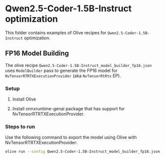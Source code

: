 # Qwen2.5-Coder-1.5B-Instruct optimization

This folder contains examples of Olive recipes for `Qwen2.5-Coder-1.5B-Instruct` optimization.

## FP16 Model Building

The olive recipe `Qwen2.5-Coder-1.5B-Instruct_model_builder_fp16.json` uses `ModelBuilder` pass to generate the FP16 model for `NvTensorRTRTXExecutionProvider` (aka `NvTensorRtRtx` EP).

### Setup

1. Install Olive

2. Install onnxruntime-genai package that has support for NvTensorRTRTXExecutionProvider.

### Steps to run

Use the following command to export the model using Olive with NvTensorRTRTXExecutionProvider:

```bash
olive run --config Qwen2.5-Coder-1.5B-Instruct_model_builder_fp16.json
```
